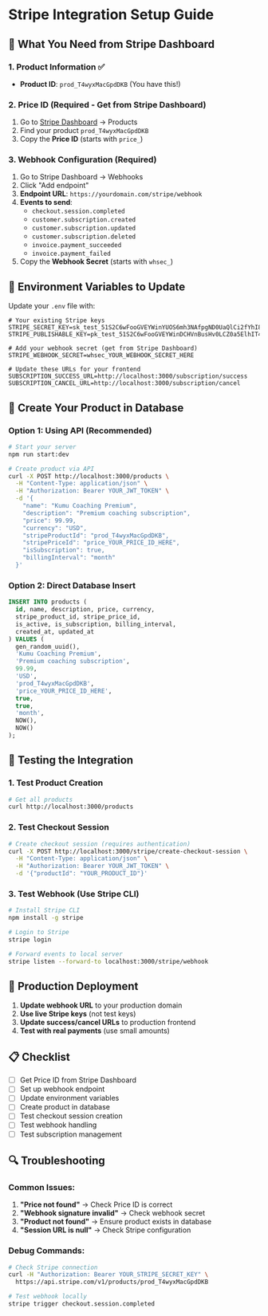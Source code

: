 # Stripe Integration Setup Guide

## 🎯 What You Need from Stripe Dashboard

### 1. **Product Information** ✅
- **Product ID**: `prod_T4wyxMacGpdDKB` (You have this!)

### 2. **Price ID** (Required - Get from Stripe Dashboard)
1. Go to [Stripe Dashboard](https://dashboard.stripe.com) → Products
2. Find your product `prod_T4wyxMacGpdDKB`
3. Copy the **Price ID** (starts with `price_`)

### 3. **Webhook Configuration** (Required)
1. Go to Stripe Dashboard → Webhooks
2. Click "Add endpoint"
3. **Endpoint URL**: `https://yourdomain.com/stripe/webhook`
4. **Events to send**:
   - `checkout.session.completed`
   - `customer.subscription.created`
   - `customer.subscription.updated`
   - `customer.subscription.deleted`
   - `invoice.payment_succeeded`
   - `invoice.payment_failed`
5. Copy the **Webhook Secret** (starts with `whsec_`)

## 🔧 Environment Variables to Update

Update your `.env` file with:

```env
# Your existing Stripe keys
STRIPE_SECRET_KEY=sk_test_51S2C6wFooGVEYWinYUOS6mh3NAfpgND0UaQlCi2fYhI85WWcVqAAD3lbJO40HdCzYp14lVSM7G072lgIbaLAVGT300JlTb6K2O
STRIPE_PUBLISHABLE_KEY=pk_test_51S2C6wFooGVEYWinDCHVnBusHv0LCZ0a5ElhIT47WmDzR7Ax5T4yEC6VeYNnfFySpmsS4qPft3lcVETSOcxB5LTH00pC23Lir1

# Add your webhook secret (get from Stripe Dashboard)
STRIPE_WEBHOOK_SECRET=whsec_YOUR_WEBHOOK_SECRET_HERE

# Update these URLs for your frontend
SUBSCRIPTION_SUCCESS_URL=http://localhost:3000/subscription/success
SUBSCRIPTION_CANCEL_URL=http://localhost:3000/subscription/cancel
```

## 📝 Create Your Product in Database

### Option 1: Using API (Recommended)
```bash
# Start your server
npm run start:dev

# Create product via API
curl -X POST http://localhost:3000/products \
  -H "Content-Type: application/json" \
  -H "Authorization: Bearer YOUR_JWT_TOKEN" \
  -d '{
    "name": "Kumu Coaching Premium",
    "description": "Premium coaching subscription",
    "price": 99.99,
    "currency": "USD",
    "stripeProductId": "prod_T4wyxMacGpdDKB",
    "stripePriceId": "price_YOUR_PRICE_ID_HERE",
    "isSubscription": true,
    "billingInterval": "month"
  }'
```

### Option 2: Direct Database Insert
```sql
INSERT INTO products (
  id, name, description, price, currency, 
  stripe_product_id, stripe_price_id, 
  is_active, is_subscription, billing_interval, 
  created_at, updated_at
) VALUES (
  gen_random_uuid(),
  'Kumu Coaching Premium',
  'Premium coaching subscription',
  99.99,
  'USD',
  'prod_T4wyxMacGpdDKB',
  'price_YOUR_PRICE_ID_HERE',
  true,
  true,
  'month',
  NOW(),
  NOW()
);
```

## 🧪 Testing the Integration

### 1. **Test Product Creation**
```bash
# Get all products
curl http://localhost:3000/products
```

### 2. **Test Checkout Session**
```bash
# Create checkout session (requires authentication)
curl -X POST http://localhost:3000/stripe/create-checkout-session \
  -H "Content-Type: application/json" \
  -H "Authorization: Bearer YOUR_JWT_TOKEN" \
  -d '{"productId": "YOUR_PRODUCT_ID"}'
```

### 3. **Test Webhook** (Use Stripe CLI)
```bash
# Install Stripe CLI
npm install -g stripe

# Login to Stripe
stripe login

# Forward events to local server
stripe listen --forward-to localhost:3000/stripe/webhook
```

## 🚀 Production Deployment

1. **Update webhook URL** to your production domain
2. **Use live Stripe keys** (not test keys)
3. **Update success/cancel URLs** to production frontend
4. **Test with real payments** (use small amounts)

## 📋 Checklist

- [ ] Get Price ID from Stripe Dashboard
- [ ] Set up webhook endpoint
- [ ] Update environment variables
- [ ] Create product in database
- [ ] Test checkout session creation
- [ ] Test webhook handling
- [ ] Test subscription management

## 🔍 Troubleshooting

### Common Issues:
1. **"Price not found"** → Check Price ID is correct
2. **"Webhook signature invalid"** → Check webhook secret
3. **"Product not found"** → Ensure product exists in database
4. **"Session URL is null"** → Check Stripe configuration

### Debug Commands:
```bash
# Check Stripe connection
curl -H "Authorization: Bearer YOUR_STRIPE_SECRET_KEY" \
  https://api.stripe.com/v1/products/prod_T4wyxMacGpdDKB

# Test webhook locally
stripe trigger checkout.session.completed
```
